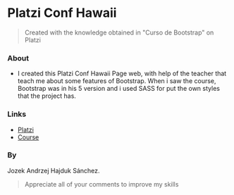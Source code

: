 # Platzi Conf Hawaii
> Created with the knowledge obtained in "Curso de Bootstrap" on Platzi

### About
* I created this Platzi Conf Hawaii Page web, with help of the teacher that teach me about some features of Bootstrap. When i saw the course, Bootstrap was in his 5 version and i used SASS for put the own styles that the project has.

### Links
* [Platzi](https://platzi.com)
* [Course](https://platzi.com/clases/bootstrap/)

### By
Jozek Andrzej Hajduk Sánchez.

> Appreciate all of your comments to improve my skills
